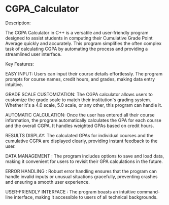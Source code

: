 # CGPA_Calculator

Description:

The CGPA Calculator in C++ is a versatile and user-friendly program designed to assist students in computing their Cumulative Grade Point Average quickly and accurately. This program simplifies the often complex task of calculating CGPA by automating the process and providing a streamlined user interface.

Key Features:

EASY INPUT: Users can input their course details effortlessly. The program prompts for course names, credit hours, and grades, making data entry intuitive.

GRADE SCALE CUSTOMIZATION: The CGPA calculator allows users to customize the grade scale to match their institution's grading system. Whether it's a 4.0 scale, 5.0 scale, or any other, this program can handle it.

AUTOMATIC CALCULATION: Once the user has entered all their course information, the program automatically calculates the GPA for each course and the overall CGPA. It handles weighted GPAs based on credit hours.

RESULTS DISPLAY: The calculated GPAs for individual courses and the cumulative CGPA are displayed clearly, providing instant feedback to the user.

DATA MANAGEMENT : The program includes options to save and load data, making it convenient for users to revisit their GPA calculations in the future.

ERROR HANDLING : Robust error handling ensures that the program can handle invalid inputs or unusual situations gracefully, preventing crashes and ensuring a smooth user experience.

USER-FRIENDLY INTERFACE : The program boasts an intuitive command-line interface, making it accessible to users of all technical backgrounds.

